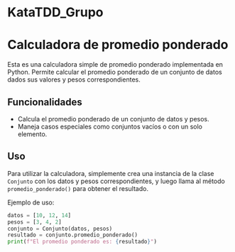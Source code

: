 # KataTDD_Grupo

# Calculadora de promedio ponderado

Esta es una calculadora simple de promedio ponderado implementada en Python. Permite calcular el promedio ponderado de un conjunto de datos dados sus valores y pesos correspondientes.

## Funcionalidades

- Calcula el promedio ponderado de un conjunto de datos y pesos.
- Maneja casos especiales como conjuntos vacíos o con un solo elemento.

## Uso

Para utilizar la calculadora, simplemente crea una instancia de la clase `Conjunto` con los datos y pesos correspondientes, y luego llama al método `promedio_ponderado()` para obtener el resultado.

Ejemplo de uso:

```python
datos = [10, 12, 14]
pesos = [3, 4, 2]
conjunto = Conjunto(datos, pesos)
resultado = conjunto.promedio_ponderado()
print(f"El promedio ponderado es: {resultado}")
